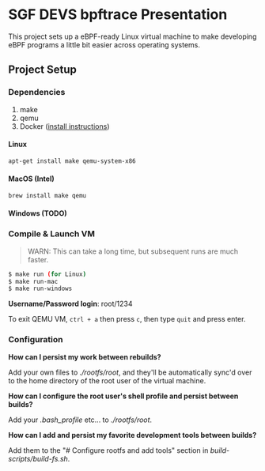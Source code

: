 # SGF DEVS bpftrace Presentation

This project sets up a eBPF-ready Linux virtual machine to make developing
eBPF programs a little bit easier across operating systems.

## Project Setup

### Dependencies

1. make
2. qemu
3. Docker ([install instructions](https://docs.docker.com/get-docker/))

#### Linux

```sh
apt-get install make qemu-system-x86
```

#### MacOS (Intel)

```sh
brew install make qemu
```

#### Windows (TODO)

### Compile & Launch VM

> WARN: This can take a long time, but subsequent runs are much faster.

```sh
$ make run (for Linux)
$ make run-mac
$ make run-windows
```

**Username/Password login**: root/1234

To exit QEMU VM, `ctrl + a` then press `c`, then type `quit` and press enter.

### Configuration

**How can I persist my work between rebuilds?**

Add your own files to *./rootfs/root*, and they'll be automatically sync'd 
over to the home directory of the root user of the virtual machine.

**How can I configure the root user's shell profile and persist between builds?**

Add your *.bash_profile* etc... to *./rootfs/root*.

**How can I add and persist my favorite development tools between builds?**

Add them to the "# Configure rootfs and add tools" section in *build-scripts/build-fs.sh*.